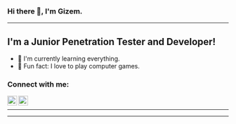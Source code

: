 ### Hi there 👋, I'm Gizem.

---

## I'm a Junior Penetration Tester and Developer!
- 🌱 I'm currently learning everything.
- 🥅 Fun fact: I love to play computer games.

### Connect with me:

[<img align="left" alt="gizembozyell | LinkedIn" width="22px" src="https://cdn.jsdelivr.net/npm/simple-icons@v3/icons/linkedin.svg" />][Linkedin]

[<img align="left" alt="GBozyelG | Medium" width="22px" src="https://cdn.jsdelivr.net/npm/simple-icons@3.13.0/icons/medium.svg" />][Medium]

[Linkedin]: https://www.linkedin.com/in/gizem-bozyel/

[Medium]: https://gbozyelg.medium.com/

<br>

---
---
